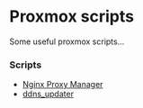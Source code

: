 # Proxmox scripts

Some useful proxmox scripts...


### Scripts

- [Nginx Proxy Manager](lxc/nginx-proxy-manager)
- [ddns_updater](lxc/ddns_updater)
